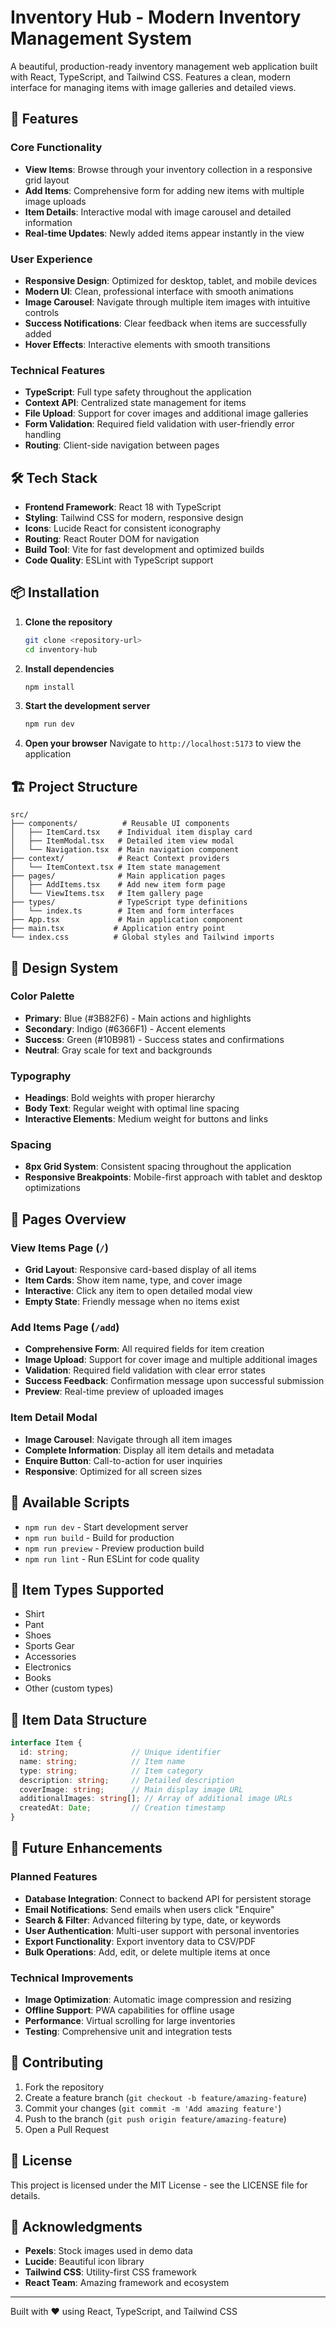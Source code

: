# Inventory Hub - Modern Inventory Management System

A beautiful, production-ready inventory management web application built with React, TypeScript, and Tailwind CSS. Features a clean, modern interface for managing items with image galleries and detailed views.

## 🚀 Features

### Core Functionality
- **View Items**: Browse through your inventory collection in a responsive grid layout
- **Add Items**: Comprehensive form for adding new items with multiple image uploads
- **Item Details**: Interactive modal with image carousel and detailed information
- **Real-time Updates**: Newly added items appear instantly in the view

### User Experience
- **Responsive Design**: Optimized for desktop, tablet, and mobile devices
- **Modern UI**: Clean, professional interface with smooth animations
- **Image Carousel**: Navigate through multiple item images with intuitive controls
- **Success Notifications**: Clear feedback when items are successfully added
- **Hover Effects**: Interactive elements with smooth transitions

### Technical Features
- **TypeScript**: Full type safety throughout the application
- **Context API**: Centralized state management for items
- **File Upload**: Support for cover images and additional image galleries
- **Form Validation**: Required field validation with user-friendly error handling
- **Routing**: Client-side navigation between pages

## 🛠️ Tech Stack

- **Frontend Framework**: React 18 with TypeScript
- **Styling**: Tailwind CSS for modern, responsive design
- **Icons**: Lucide React for consistent iconography
- **Routing**: React Router DOM for navigation
- **Build Tool**: Vite for fast development and optimized builds
- **Code Quality**: ESLint with TypeScript support

## 📦 Installation

1. **Clone the repository**
   ```bash
   git clone <repository-url>
   cd inventory-hub
   ```

2. **Install dependencies**
   ```bash
   npm install
   ```

3. **Start the development server**
   ```bash
   npm run dev
   ```

4. **Open your browser**
   Navigate to `http://localhost:5173` to view the application

## 🏗️ Project Structure

```
src/
├── components/          # Reusable UI components
│   ├── ItemCard.tsx    # Individual item display card
│   ├── ItemModal.tsx   # Detailed item view modal
│   └── Navigation.tsx  # Main navigation component
├── context/            # React Context providers
│   └── ItemContext.tsx # Item state management
├── pages/              # Main application pages
│   ├── AddItems.tsx    # Add new item form page
│   └── ViewItems.tsx   # Item gallery page
├── types/              # TypeScript type definitions
│   └── index.ts        # Item and form interfaces
├── App.tsx             # Main application component
├── main.tsx           # Application entry point
└── index.css          # Global styles and Tailwind imports
```

## 🎨 Design System

### Color Palette
- **Primary**: Blue (#3B82F6) - Main actions and highlights
- **Secondary**: Indigo (#6366F1) - Accent elements
- **Success**: Green (#10B981) - Success states and confirmations
- **Neutral**: Gray scale for text and backgrounds

### Typography
- **Headings**: Bold weights with proper hierarchy
- **Body Text**: Regular weight with optimal line spacing
- **Interactive Elements**: Medium weight for buttons and links

### Spacing
- **8px Grid System**: Consistent spacing throughout the application
- **Responsive Breakpoints**: Mobile-first approach with tablet and desktop optimizations

## 📱 Pages Overview

### View Items Page (`/`)
- **Grid Layout**: Responsive card-based display of all items
- **Item Cards**: Show item name, type, and cover image
- **Interactive**: Click any item to open detailed modal view
- **Empty State**: Friendly message when no items exist

### Add Items Page (`/add`)
- **Comprehensive Form**: All required fields for item creation
- **Image Upload**: Support for cover image and multiple additional images
- **Validation**: Required field validation with clear error states
- **Success Feedback**: Confirmation message upon successful submission
- **Preview**: Real-time preview of uploaded images

### Item Detail Modal
- **Image Carousel**: Navigate through all item images
- **Complete Information**: Display all item details and metadata
- **Enquire Button**: Call-to-action for user inquiries
- **Responsive**: Optimized for all screen sizes

## 🔧 Available Scripts

- `npm run dev` - Start development server
- `npm run build` - Build for production
- `npm run preview` - Preview production build
- `npm run lint` - Run ESLint for code quality

## 🎯 Item Types Supported

- Shirt
- Pant
- Shoes
- Sports Gear
- Accessories
- Electronics
- Books
- Other (custom types)

## 📝 Item Data Structure

```typescript
interface Item {
  id: string;              // Unique identifier
  name: string;            // Item name
  type: string;            // Item category
  description: string;     // Detailed description
  coverImage: string;      // Main display image URL
  additionalImages: string[]; // Array of additional image URLs
  createdAt: Date;         // Creation timestamp
}
```

## 🚀 Future Enhancements

### Planned Features
- **Database Integration**: Connect to backend API for persistent storage
- **Email Notifications**: Send emails when users click "Enquire"
- **Search & Filter**: Advanced filtering by type, date, or keywords
- **User Authentication**: Multi-user support with personal inventories
- **Export Functionality**: Export inventory data to CSV/PDF
- **Bulk Operations**: Add, edit, or delete multiple items at once

### Technical Improvements
- **Image Optimization**: Automatic image compression and resizing
- **Offline Support**: PWA capabilities for offline usage
- **Performance**: Virtual scrolling for large inventories
- **Testing**: Comprehensive unit and integration tests

## 🤝 Contributing

1. Fork the repository
2. Create a feature branch (`git checkout -b feature/amazing-feature`)
3. Commit your changes (`git commit -m 'Add amazing feature'`)
4. Push to the branch (`git push origin feature/amazing-feature`)
5. Open a Pull Request

## 📄 License

This project is licensed under the MIT License - see the LICENSE file for details.

## 🙏 Acknowledgments

- **Pexels**: Stock images used in demo data
- **Lucide**: Beautiful icon library
- **Tailwind CSS**: Utility-first CSS framework
- **React Team**: Amazing framework and ecosystem

---

Built with ❤️ using React, TypeScript, and Tailwind CSS
